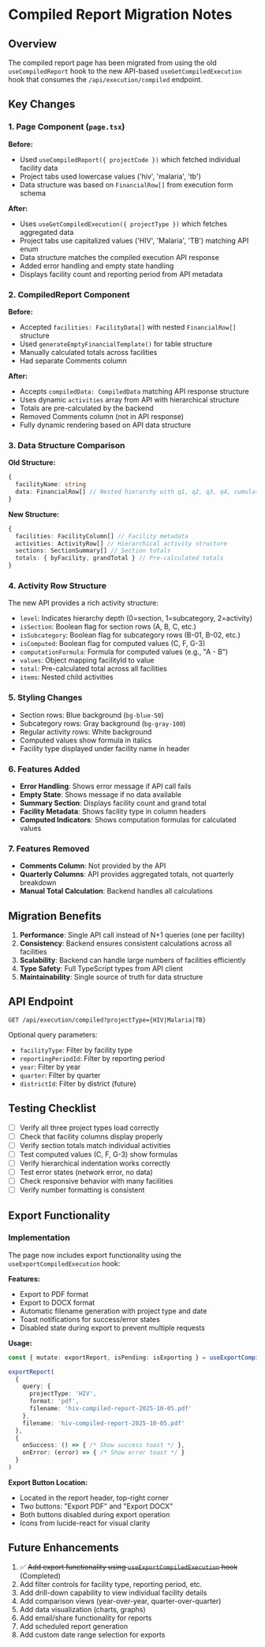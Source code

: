 # Compiled Report Migration Notes

## Overview
The compiled report page has been migrated from using the old `useCompiledReport` hook to the new API-based `useGetCompiledExecution` hook that consumes the `/api/execution/compiled` endpoint.

## Key Changes

### 1. Page Component (`page.tsx`)

**Before:**
- Used `useCompiledReport({ projectCode })` which fetched individual facility data
- Project tabs used lowercase values ('hiv', 'malaria', 'tb')
- Data structure was based on `FinancialRow[]` from execution form schema

**After:**
- Uses `useGetCompiledExecution({ projectType })` which fetches aggregated data
- Project tabs use capitalized values ('HIV', 'Malaria', 'TB') matching API enum
- Data structure matches the compiled execution API response
- Added error handling and empty state handling
- Displays facility count and reporting period from API metadata

### 2. CompiledReport Component

**Before:**
- Accepted `facilities: FacilityData[]` with nested `FinancialRow[]` structure
- Used `generateEmptyFinancialTemplate()` for table structure
- Manually calculated totals across facilities
- Had separate Comments column

**After:**
- Accepts `compiledData: CompiledData` matching API response structure
- Uses dynamic `activities` array from API with hierarchical structure
- Totals are pre-calculated by the backend
- Removed Comments column (not in API response)
- Fully dynamic rendering based on API data structure

### 3. Data Structure Comparison

**Old Structure:**
```typescript
{
  facilityName: string
  data: FinancialRow[] // Nested hierarchy with q1, q2, q3, q4, cumulativeBalance
}
```

**New Structure:**
```typescript
{
  facilities: FacilityColumn[] // Facility metadata
  activities: ActivityRow[] // Hierarchical activity structure
  sections: SectionSummary[] // Section totals
  totals: { byFacility, grandTotal } // Pre-calculated totals
}
```

### 4. Activity Row Structure

The new API provides a rich activity structure:
- `level`: Indicates hierarchy depth (0=section, 1=subcategory, 2=activity)
- `isSection`: Boolean flag for section rows (A, B, C, etc.)
- `isSubcategory`: Boolean flag for subcategory rows (B-01, B-02, etc.)
- `isComputed`: Boolean flag for computed values (C, F, G-3)
- `computationFormula`: Formula for computed values (e.g., "A - B")
- `values`: Object mapping facilityId to value
- `total`: Pre-calculated total across all facilities
- `items`: Nested child activities

### 5. Styling Changes

- Section rows: Blue background (`bg-blue-50`)
- Subcategory rows: Gray background (`bg-gray-100`)
- Regular activity rows: White background
- Computed values show formula in italics
- Facility type displayed under facility name in header

### 6. Features Added

- **Error Handling**: Shows error message if API call fails
- **Empty State**: Shows message if no data available
- **Summary Section**: Displays facility count and grand total
- **Facility Metadata**: Shows facility type in column headers
- **Computed Indicators**: Shows computation formulas for calculated values

### 7. Features Removed

- **Comments Column**: Not provided by the API
- **Quarterly Columns**: API provides aggregated totals, not quarterly breakdown
- **Manual Total Calculation**: Backend handles all calculations

## Migration Benefits

1. **Performance**: Single API call instead of N+1 queries (one per facility)
2. **Consistency**: Backend ensures consistent calculations across all facilities
3. **Scalability**: Backend can handle large numbers of facilities efficiently
4. **Type Safety**: Full TypeScript types from API client
5. **Maintainability**: Single source of truth for data structure

## API Endpoint

```
GET /api/execution/compiled?projectType={HIV|Malaria|TB}
```

Optional query parameters:
- `facilityType`: Filter by facility type
- `reportingPeriodId`: Filter by reporting period
- `year`: Filter by year
- `quarter`: Filter by quarter
- `districtId`: Filter by district (future)

## Testing Checklist

- [ ] Verify all three project types load correctly
- [ ] Check that facility columns display properly
- [ ] Verify section totals match individual activities
- [ ] Test computed values (C, F, G-3) show formulas
- [ ] Verify hierarchical indentation works correctly
- [ ] Test error states (network error, no data)
- [ ] Check responsive behavior with many facilities
- [ ] Verify number formatting is consistent

## Export Functionality

### Implementation
The page now includes export functionality using the `useExportCompiledExecution` hook:

**Features:**
- Export to PDF format
- Export to DOCX format
- Automatic filename generation with project type and date
- Toast notifications for success/error states
- Disabled state during export to prevent multiple requests

**Usage:**
```typescript
const { mutate: exportReport, isPending: isExporting } = useExportCompiledExecution()

exportReport(
  {
    query: {
      projectType: 'HIV',
      format: 'pdf',
      filename: 'hiv-compiled-report-2025-10-05.pdf'
    },
    filename: 'hiv-compiled-report-2025-10-05.pdf'
  },
  {
    onSuccess: () => { /* Show success toast */ },
    onError: (error) => { /* Show error toast */ }
  }
)
```

**Export Button Location:**
- Located in the report header, top-right corner
- Two buttons: "Export PDF" and "Export DOCX"
- Both buttons disabled during export operation
- Icons from lucide-react for visual clarity

## Future Enhancements

1. ✅ ~~Add export functionality using `useExportCompiledExecution` hook~~ (Completed)
2. Add filter controls for facility type, reporting period, etc.
3. Add drill-down capability to view individual facility details
4. Add comparison views (year-over-year, quarter-over-quarter)
5. Add data visualization (charts, graphs)
6. Add email/share functionality for reports
7. Add scheduled report generation
8. Add custom date range selection for exports
